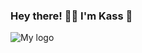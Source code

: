 ### Hey there! 👋🏼 I'm Kass 🤩

<!--
**kassrojas/kassrojas** is a ✨ _special_ ✨ repository because its `README.md` (this file) appears on your GitHub profile.

Here are some ideas to get you started:

- 🔭 I’m currently working on ...
- 🌱 I’m currently learning ...
- 👯 I’m looking to collaborate on ...
- 🤔 I’m looking for help with ...
- 💬 Ask me about ...
- 📫 How to reach me: ...
- 😄 Pronouns: ...
- ⚡ Fun fact: ...
-->

![My logo]([http://url/to/img.png](https://drive.google.com/file/d/1bTOxQt_hBbahWBU_enD_flSqob48lFIs/view?usp=drive_link)https://drive.google.com/file/d/1bTOxQt_hBbahWBU_enD_flSqob48lFIs/view?usp=drive_link)
